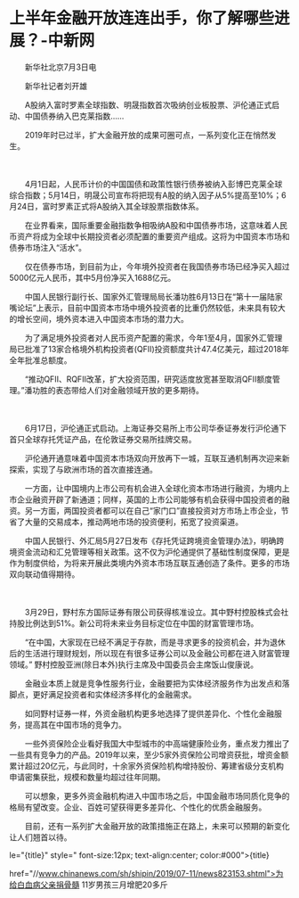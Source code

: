 # 上半年金融开放连连出手，你了解哪些进展？-中新网

　　新华社北京7月3日电 

　　新华社记者刘开雄

　　A股纳入富时罗素全球指数、明晟指数首次吸纳创业板股票、沪伦通正式启动、中国债券纳入巴克莱指数……

　　2019年时已过半，扩大金融开放的成果可圈可点，一系列变化正在悄然发生。

　　

　　4月1日起，人民币计价的中国国债和政策性银行债券被纳入彭博巴克莱全球综合指数；5月14日，明晟公司宣布将把现有A股的纳入因子从5%提高至10%；6月24日，富时罗素正式将A股纳入其全球股票指数体系。

　　在业界看来，国际重要金融指数争相吸纳A股和中国债券市场，这意味着人民币资产将成为全球中长期投资者必须配置的重要资产组成。这将为中国资本市场和债券市场注入“活水”。

　　仅在债券市场，到目前为止，今年境外投资者在我国债券市场已经净买入超过5000亿元人民币，其中5月份净买入1688亿元。

　　中国人民银行副行长、国家外汇管理局局长潘功胜6月13日在“第十一届陆家嘴论坛”上表示，目前中国资本市场中境外投资者的比重仍然较低，未来具有较大的增长空间，境外资本进入中国资本市场的潜力大。

　　为了满足境外投资者对人民币资产配置的需求，今年1至4月，国家外汇管理局已批准了13家合格境外机构投资者(QFII)投资额度共计47.4亿美元，超过2018年全年批准总额度。

　　“推动QFII、RQFII改革，扩大投资范围，研究适度放宽甚至取消QFII额度管理。”潘功胜的表态带给人们对金融领域开放的更多期待。

　　

　　6月17日，沪伦通正式启动。上海证券交易所上市公司华泰证券发行沪伦通下首只全球存托凭证产品，在伦敦证券交易所挂牌交易。

　　沪伦通开通意味着中国资本市场双向开放再下一城，互联互通机制再次迎来新探索，实现了与欧洲市场的首次直接连通。

　　一方面，让中国境内上市公司有机会进入全球化资本市场进行融资，为境内上市企业融资开辟了新通道；同样，英国的上市公司能够有机会获得中国投资者的融资。另一方面，两国投资者都可以在自己“家门口”直接投资对方市场上市企业，节省了大量的交易成本，推动两地市场的投资便利，拓宽了投资渠道。

　　中国人民银行、外汇局5月27日发布《存托凭证跨境资金管理办法》，明确跨境资金流动和汇兑管理等相关政策。这不仅为沪伦通提供了基础性制度保障，更是作为制度供给，为将来开展此类境内外资本市场互联互通创造了条件。更多的市场双向联动值得期待。

　　

　　3月29日，野村东方国际证券有限公司获得核准设立。其中野村控股株式会社持股比例达到51%。新公司将未来业务目标定位在中国的财富管理市场。

　　“在中国，大家现在已经不满足于存款，而是寻求更多的投资机会，并为退休后的生活进行理财规划，所以现在有很多证券公司以及金融公司都在进入财富管理领域。” 野村控股亚洲(除日本外)执行主席及中国委员会主席饭山俊康说。

　　金融业本质上就是竞争性服务行业，金融要把为实体经济服务作为出发点和落脚点，更好满足投资者和实体经济多样化的金融需求。

　　如同野村证券一样，外资金融机构更多地选择了提供差异化、个性化金融服务，提高其在中国市场的竞争力。

　　一些外资保险企业看好我国大中型城市的中高端健康险业务，重点发力推出了一些具有竞争力的产品。2019年以来，至少5家外资保险公司增资获批，增资金额累计超过20亿元，与此同时，十余家外资保险机构增持股份、筹建省级分支机构申请密集获批，规模和数量均超过往年同期。

　　可以想象，更多外资金融机构进入中国市场之后，中国金融市场同质化竞争的格局有望改变。企业、百姓可望获得更多差异化、个性化的优质金融服务。

　　目前，还有一系列扩大金融开放的政策措施正在路上，未来可以预期的新变化让人们翘首以待。

le="{title}" style=" font-size:12px; text-align:center; color:#000">{title}

href="//www.chinanews.com/sh/shipin/2019/07-11/news823153.shtml">为给白血病父亲捐骨髓 11岁男孩三月增肥20多斤
